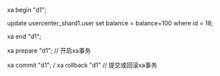 
xa begin "d1";

update usercenter_shard1.user set balance = balance+100 where id = 18;

xa end "d1";



xa prepare "d1"; // 开启xa事务

xa commit "d1"; / xa rollback "d1"   // 提交或回滚xa事务

